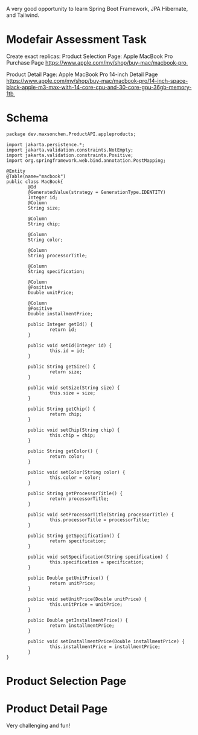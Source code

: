 A very good opportunity to learn Spring Boot Framework, JPA Hibernate, and Tailwind. 

# Modefair Assessment Task
Create exact replicas:
Product Selection Page: Apple MacBook Pro Purchase Page
https://www.apple.com/my/shop/buy-mac/macbook-pro 

Product Detail Page: Apple MacBook Pro 14-inch Detail Page
https://www.apple.com/my/shop/buy-mac/macbook-pro/14-inch-space-black-apple-m3-max-with-14-core-cpu-and-30-core-gpu-36gb-memory-1tb 

# Schema
```
package dev.maxsonchen.ProductAPI.appleproducts;

import jakarta.persistence.*;
import jakarta.validation.constraints.NotEmpty;
import jakarta.validation.constraints.Positive;
import org.springframework.web.bind.annotation.PostMapping;

@Entity
@Table(name="macbook")
public class MacBook{
        @Id
        @GeneratedValue(strategy = GenerationType.IDENTITY)
        Integer id;
        @Column
        String size;

        @Column
        String chip;

        @Column
        String color;

        @Column
        String processorTitle;

        @Column
        String specification;

        @Column
        @Positive
        Double unitPrice;

        @Column
        @Positive
        Double installmentPrice;

        public Integer getId() {
                return id;
        }

        public void setId(Integer id) {
                this.id = id;
        }

        public String getSize() {
                return size;
        }

        public void setSize(String size) {
                this.size = size;
        }

        public String getChip() {
                return chip;
        }

        public void setChip(String chip) {
                this.chip = chip;
        }

        public String getColor() {
                return color;
        }

        public void setColor(String color) {
                this.color = color;
        }

        public String getProcessorTitle() {
                return processorTitle;
        }

        public void setProcessorTitle(String processorTitle) {
                this.processorTitle = processorTitle;
        }

        public String getSpecification() {
                return specification;
        }

        public void setSpecification(String specification) {
                this.specification = specification;
        }

        public Double getUnitPrice() {
                return unitPrice;
        }

        public void setUnitPrice(Double unitPrice) {
                this.unitPrice = unitPrice;
        }

        public Double getInstallmentPrice() {
                return installmentPrice;
        }

        public void setInstallmentPrice(Double installmentPrice) {
                this.installmentPrice = installmentPrice;
        }
}
```

# Product Selection Page


# Product Detail Page


Very challenging and fun!

